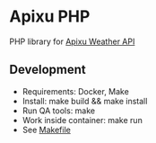 # Apixu PHP

PHP library for [Apixu Weather API](https://www.apixu.com/api.aspx)

## Development

* Requirements: Docker, Make
* Install: make build && make install
* Run QA tools: make
* Work inside container: make run
* See [Makefile](./Makefile)
